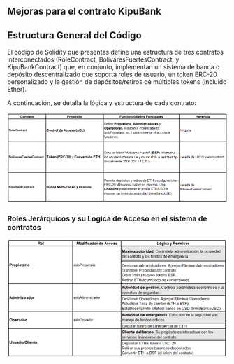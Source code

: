 ## Mejoras para el contrato KipuBank

## Estructura General del Código

El código de Solidity que presentas define una estructura de tres contratos interconectados (RoleContract, BolivaresFuertesContract, y KipuBankContract) que, en conjunto, implementan un sistema de banca o depósito descentralizado que soporta roles de usuario, un token ERC-20 personalizado y la gestión de depósitos/retiros de múltiples tokens (incluido Ether).

A continuación, se detalla la lógica y estructura de cada contrato:

<div align="center">
  <img src="..\img\contratos.png" alt="Permisos">
</div>


### Roles Jerárquicos y su Lógica de Acceso en el sistema de contratos

<div align="center">
  <img src="..\img\roles.png" alt="Permisos">
</div>